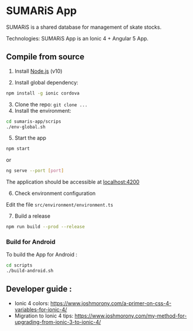 # SUMARiS App

SUMARiS is a shared database for management of skate stocks.

Technologies: SUMARiS App is an Ionic 4 + Angular 5 App.

## Compile from source

1. Install [Node.js](https://nodejs.org/en/) (v10)

2. Install global dependency: 
```bash
npm install -g ionic cordova
```
3. Clone the repo: `git clone ...`
4. Install the environment:
```bash
cd sumaris-app/scrips
./env-global.sh
```

5. Start the app
```bash
npm start
```
or
```bash
ng serve --port [port]
```

The application should be accessible at [localhost:4200](http://localhost:4200)

6. Check environment configuration

Edit the file `src/environment/environment.ts`

7. Build a release
```bash
npm run build --prod --release
```


### Build for Android

To build the App for Android :

```bash
cd scripts
./build-android.sh
```

## Developer guide :

- Ionic 4 colors: https://www.joshmorony.com/a-primer-on-css-4-variables-for-ionic-4/
- Migration to Ionic 4 tips: https://www.joshmorony.com/my-method-for-upgrading-from-ionic-3-to-ionic-4/

